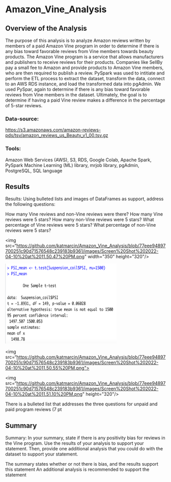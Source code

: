 # Amazon_Vine_Analysis

## Overview of the Analysis

The purpose of this analysis is to analyze Amazon reviews written by members of a paid Amazon Vine program in order to determine if there is any bias toward favorable reviews from Vine members towards beauty products.  The Amazon Vine program is a service that allows manufacturers and publishers to receive reviews for their products. Companies like SellBy pay a small fee to Amazon and provide products to Amazon Vine members, who are then required to publish a review. PySpark was used to intitiate and perform the ETL process to extract the dataset, transform the data, connect to an AWS RDS instance, and load the transformed data into pgAdmin. We used PySpar, again to determine if there is any bias toward favorable reviews from Vine members in the dataset. Ultimately, the goal is to determine if having a paid Vine review makes a difference in the percentage of 5-star reviews.


### Data-source:

https://s3.amazonaws.com/amazon-reviews-pds/tsv/amazon_reviews_us_Beauty_v1_00.tsv.gz

### Tools:

Amazon Web Services (AWS), S3, RDS, Google Colab, Apache Spark, PySpark Machine Learning (ML) library, mrjob library, pgAdmin, PostgreSQL, SQL language


## Results


Results: Using bulleted lists and images of DataFrames as support, address the following questions:

How many Vine reviews and non-Vine reviews were there?
How many Vine reviews were 5 stars? How many non-Vine reviews were 5 stars?
What percentage of Vine reviews were 5 stars? What percentage of non-Vine reviews were 5 stars?

<img src=“https://github.com/katmarcin/Amazon_Vine_Analysis/blob/77eee94897700251c90d71576548c239183b9361/images/Screen%20Shot%202022-04-10%20at%2011.50.47%20PM.png" width="350" height="320"/>

<img src="https://github.com/katmarcin/MechaCar_Statistical_Analysis/blob/8d842ea7cae9d201f0605488c1ef41b1533ed108/images/ttest_all.png" width="350" height="250"/>

<img src=“https://github.com/katmarcin/Amazon_Vine_Analysis/blob/77eee94897700251c90d71576548c239183b9361/images/Screen%20Shot%202022-04-10%20at%2011.50.55%20PM.png">

<img src=“https://github.com/katmarcin/Amazon_Vine_Analysis/blob/77eee94897700251c90d71576548c239183b9361/images/Screen%20Shot%202022-04-10%20at%2011.51.10%20PM.png" height="320"/>

There is a bulleted list that addresses the three questions for unpaid and paid program reviews (7 pt

## Summary


Summary: In your summary, state if there is any positivity bias for reviews in the Vine program. Use the results of your analysis to support your statement. Then, provide one additional analysis that you could do with the dataset to support your statement.

The summary states whether or not there is bias, and the results support this statement 
An additional analysis is recommended to support the statement 

